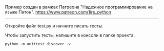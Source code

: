 Пример создан в рамках Патреона "Надежное программирование на языке Питон". https://www.patreon.com/1irs_python

-----

Откройте файл test.py и начните писать тесты.

Чтобы запустить тесты, напишите в консоли в папке проекта:

    python -m unittest discover -v
    
